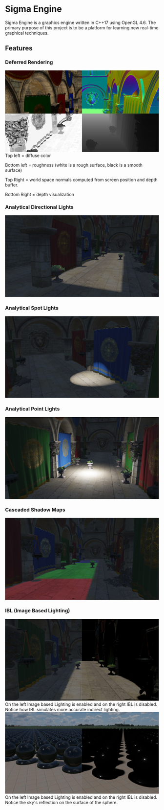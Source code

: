 # Sigma Engine
Sigma Engine is a graphics engine written in C++17 using OpenGL 4.6. The primary purpose of this project is to be a platform for learning new real-time graphical techniques.
## Features
### Deferred Rendering
![Alt text](screenshots/gbuffer.png?raw=true "Geometry Buffer")
Top left = diffuse color

Bottom left = roughness (white is a rough surface, black is a smooth surface)

Top Right = world space normals computed from screen position and depth buffer.

Bottom Right = depth visualization
### Analytical Directional Lights
![Alt text](screenshots/directional_lights.png?raw=true "Analytical Directional Lights")
### Analytical Spot Lights
![Alt text](screenshots/spot_lights.png?raw=true "Analytical Spot Lights")
### Analytical Point Lights
![Alt text](screenshots/point_lights.png?raw=true "Analytical Point Lights")
### Cascaded Shadow Maps
![Alt text](screenshots/cascaded_shadow_maps.png?raw=true "Cascaded Shadow Maps")
### IBL (Image Based Lighting)
![Alt text](screenshots/image_based_lighting_0.png?raw=true "Image Based Lighting")
On the left Image based Lighting is enabled and on the right IBL is disabled. Notice how IBL simulates more accurate indirect lighting.   
![Alt text](screenshots/image_based_lighting_1.png?raw=true "Image Based Lighting")
On the left Image based Lighting is enabled and on the right IBL is disabled. Notice the sky's reflection on the surface of the sphere.

